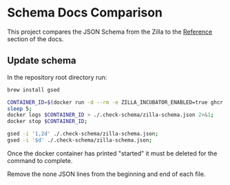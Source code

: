 # Schema Docs Comparison

This project compares the JSON Schema from the Zilla to the [Reference](../src/reference) section of the docs.

## Update schema

In the repository root directory run:

```bash
brew install gsed
```

```bash
CONTAINER_ID=$(docker run -d --rm -e ZILLA_INCUBATOR_ENABLED=true ghcr.io/aklivity/zilla:develop-SNAPSHOT start -v -Pzilla.engine.verbose.schema.plain);
sleep 5;
docker logs $CONTAINER_ID > ./.check-schema/zilla-schema.json 2>&1;
docker stop $CONTAINER_ID;

gsed -i '1,2d' ./.check-schema/zilla-schema.json;
gsed -i '$d' ./.check-schema/zilla-schema.json;

```

Once the docker container has printed "started" it must be deleted for the command to complete.

Remove the none JSON lines from the beginning and end of each file.
